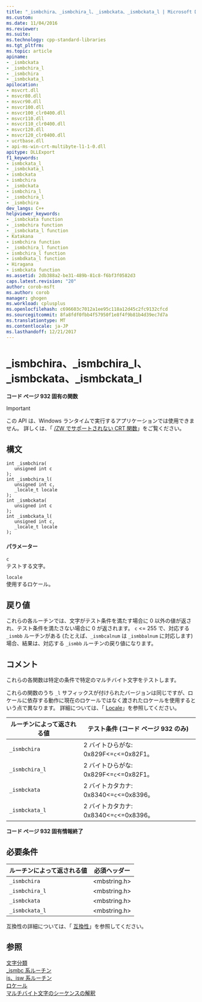 ```yaml
---
title: "_ismbchira、_ismbchira_l、_ismbckata、_ismbckata_l | Microsoft Docs"
ms.custom: 
ms.date: 11/04/2016
ms.reviewer: 
ms.suite: 
ms.technology: cpp-standard-libraries
ms.tgt_pltfrm: 
ms.topic: article
apiname:
- _ismbckata
- _ismbchira_l
- _ismbchira
- _ismbckata_l
apilocation:
- msvcrt.dll
- msvcr80.dll
- msvcr90.dll
- msvcr100.dll
- msvcr100_clr0400.dll
- msvcr110.dll
- msvcr110_clr0400.dll
- msvcr120.dll
- msvcr120_clr0400.dll
- ucrtbase.dll
- api-ms-win-crt-multibyte-l1-1-0.dll
apitype: DLLExport
f1_keywords:
- ismbckata_l
- _ismbckata_l
- ismbckata
- ismbchira
- _ismbckata
- ismbchira_l
- _ismbchira_l
- _ismbchira
dev_langs: C++
helpviewer_keywords:
- _ismbckata function
- _ismbchira function
- _ismbckata_l function
- Katakana
- ismbchira function
- _ismbchira_l function
- ismbchira_l function
- ismbdkata_l function
- Hiragana
- ismbckata function
ms.assetid: 2db388a2-be31-489b-81c8-f6bf3f0582d3
caps.latest.revision: "20"
author: corob-msft
ms.author: corob
manager: ghogen
ms.workload: cplusplus
ms.openlocfilehash: c696603c7012a1ee95c118a12d45c2fc9132cfcd
ms.sourcegitcommit: 8fa8fdf0fbb4f57950f1e8f4f9b81b4d39ec7d7a
ms.translationtype: MT
ms.contentlocale: ja-JP
ms.lasthandoff: 12/21/2017
---
```

# <a name="ismbchira-ismbchiral-ismbckata-ismbckatal"></a>_ismbchira、_ismbchira_l、_ismbckata、_ismbckata_l
**コード ページ 932 固有の関数**  
  
> [!IMPORTANT]
>  この API は、Windows ランタイムで実行するアプリケーションでは使用できません。 詳しくは、「 [/ZW でサポートされない CRT 関数](http://msdn.microsoft.com/library/windows/apps/jj606124.aspx)」をご覧ください。  
  
## <a name="syntax"></a>構文  
  
```  
int _ismbchira(  
   unsigned int c   
);  
int _ismbchira_l(  
   unsigned int c,  
   _locale_t locale  
);  
int _ismbckata(  
   unsigned int c   
);  
int _ismbckata_l(  
   unsigned int c,  
   _locale_t locale  
);  
```  
  
#### <a name="parameters"></a>パラメーター  
 `c`  
 テストする文字。  
  
 `locale`  
 使用するロケール。  
  
## <a name="return-value"></a>戻り値  
 これらの各ルーチンでは、文字がテスト条件を満たす場合に 0 以外の値が返され、テスト条件を満たさない場合に 0 が返されます。 `c` <= 255 で、対応する `_ismbb` ルーチンがある (たとえば、`_ismbcalnum` は `_ismbbalnum` に対応します) 場合、結果は、対応する `_ismbb` ルーチンの戻り値になります。  
  
## <a name="remarks"></a>コメント  
 これらの各関数は特定の条件で特定のマルチバイト文字をテストします。  
  
 これらの関数のうち `_l` サフィックスが付けられたバージョンは同じですが、ロケールに依存する動作に現在のロケールではなく渡されたロケールを使用するという点で異なります。 詳細については、「 [Locale](../../c-runtime-library/locale.md)」を参照してください。  
  
|ルーチンによって返される値|テスト条件 (コード ページ 932 のみ)|  
|-------------|-------------------------------------------|  
|`_ismbchira`|2 バイトひらがな: 0x829F<=`c`<=0x82F1。|  
|`_ismbchira_l`|2 バイトひらがな: 0x829F<=`c`<=0x82F1。|  
|`_ismbckata`|2 バイトカタカナ: 0x8340<=`c`<=0x8396。|  
|`_ismbckata_l`|2 バイトカタカナ: 0x8340<=`c`<=0x8396。|  
  
 **コード ページ 932 固有情報終了**  
  
## <a name="requirements"></a>必要条件  
  
|ルーチンによって返される値|必須ヘッダー|  
|-------------|---------------------|  
|`_ismbchira`|\<mbstring.h>|  
|`_ismbchira_l`|\<mbstring.h>|  
|`_ismbckata`|\<mbstring.h>|  
|`_ismbckata_l`|\<mbstring.h>|  
  
 互換性の詳細については、「 [互換性](../../c-runtime-library/compatibility.md)」を参照してください。  
  
## <a name="see-also"></a>参照  
 [文字分類](../../c-runtime-library/character-classification.md)   
 [_ismbc 系ルーチン](../../c-runtime-library/ismbc-routines.md)   
 [is、isw 系ルーチン](../../c-runtime-library/is-isw-routines.md)   
 [ロケール](../../c-runtime-library/locale.md)   
 [マルチバイト文字のシーケンスの解釈](../../c-runtime-library/interpretation-of-multibyte-character-sequences.md)